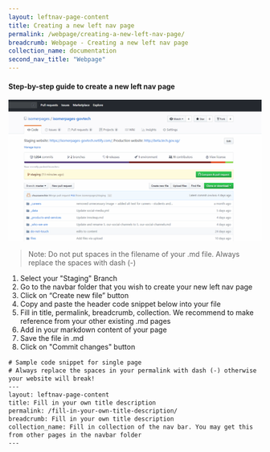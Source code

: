 ```yaml
---
layout: leftnav-page-content
title: Creating a new left nav page
permalink: /webpage/creating-a-new-left-nav-page/
breadcrumb: Webpage - Creating a new left nav page
collection_name: documentation
second_nav_title: "Webpage"
---
```

#### **Step-by-step guide to create a new left nav page**
![Create a new left nav page](/images/resources/adding-a-new-left-nav-page.gif)
> Note: Do not put spaces in the filename of your .md file. Always replace the spaces with dash (-)

1. Select your "Staging" Branch
2. Go to the navbar folder that you wish to create your new left nav page
3. Click on “Create new file” button
4. Copy and paste the header code snippet below into your file
5. Fill in title, permalink, breadcrumb, collection. We recommend to make reference from your other existing .md pages
6. Add in your markdown content of your page
7. Save the file in .md
8. Click on "Commit changes" button

```
# Sample code snippet for single page
# Always replace the spaces in your permalink with dash (-) otherwise your website will break!
---
layout: leftnav-page-content
title: Fill in your own title description
permalink: /fill-in-your-own-title-description/
breadcrumb: Fill in your own title description
collection_name: Fill in collection of the nav bar. You may get this from other pages in the navbar folder
---
```
